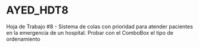 # AYED_HDT8
Hoja de Trabajo #8 -
Sistema de colas con prioridad para atender pacientes en la emergencia de un hospital. 
Probar con el ComboBox el tipo de ordenamiento
